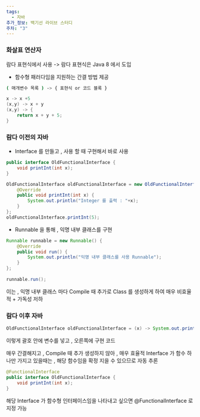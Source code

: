 ```yaml
---
tags:
  - 자바
추가_정보: 백기선 라이브 스터디
주차: "3"
---
```

### 화살표 연산자

람다 표현식에서 사용
-> 람다 표현식은 Java 8 에서 도입

- 함수형 패러다임을 지원하는 간결 방법 제공
```sh
( 매개변수 목록 ) -> { 표현식 or 코드 블록 }
```

```java
x -> x +5
(x,y) -> x + y
(x,y) -> {
	return x + y + 5;
}
```

### 람다 이전의 자바

- Interface 를 만들고 , 사용 할 때 구현해서 바로 사용
```java
public interface OldFunctionalInterface {  
    void printInt(int x);  
}

OldFunctionalInterface oldFunctionalInterface = new OldFunctionalInterface() {  
    @Override  
    public void printInt(int x) {  
        System.out.println("Integer 를 출력 : "+x);  
    }  
};  
oldFunctionalInterface.printInt(5);
```

- Runnable 을 통해 , 익명 내부 클래스를 구현
```java
Runnable runnable = new Runnable() {  
    @Override  
    public void run() {  
        System.out.println("익명 내부 클래스를 사용 Runnable");  
    }  
};  
  
runnable.run();
```

이는 , 익명 내부 클래스 마다 Compile 때 추가로 Class 를 생성하게 하여 매우 비효율적 + 가독성 저하

### 람다 이후 자바

```java
OldFunctionalInterface oldFunctionalInterface = (x) -> System.out.println("Integer 를 출력 : " + x);
```

이렇게 괄호 안에 변수를 넣고 , 오른쪽에 구현 코드

매우 간결해지고 , Compile 때 추가 생성하지 않아 , 매우 효율적
Interface 가 함수 하나만 가지고 있을때는 , 해당 함수임을 확정 지을 수 있으므로 자동 추론

```java
@FunctionalInterface  
public interface OldFunctionalInterface {  
    void printInt(int x);  
}
```

해당 Interface 가 함수형 인터페이스임을 나타내고 싶으면 @FunctionalInterface 로 지정 가능

